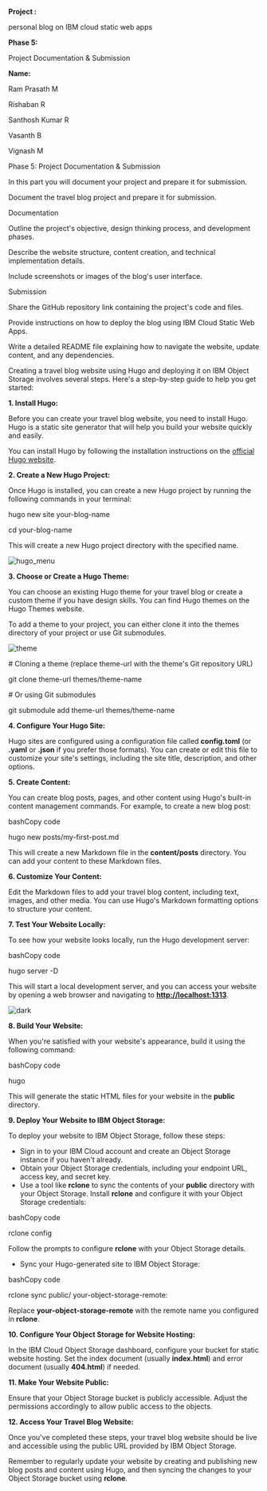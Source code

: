 ﻿**Project :**

personal blog on IBM cloud static web apps

**Phase 5:**

Project Documentation & Submission

**Name:**

Ram Prasath M

Rishaban R

Santhosh Kumar R

Vasanth B

Vignash M



Phase 5: Project Documentation & Submission  

In this part you will document your project and prepare it for submission.



Document the travel blog project and prepare it for submission.

Documentation

Outline the project's objective, design thinking process, and development phases.

Describe the website structure, content creation, and technical implementation details.

Include screenshots or images of the blog's user interface.

Submission

Share the GitHub repository link containing the project's code and files.

Provide instructions on how to deploy the blog using IBM Cloud Static Web Apps.

Write a detailed README file explaining how to navigate the website, update content, and any dependencies.

Creating a travel blog website using Hugo and deploying it on IBM Object Storage involves several steps. Here's a step-by-step guide to help you get started:

**1. Install Hugo:**

Before you can create your travel blog website, you need to install Hugo. Hugo is a static site generator that will help you build your website quickly and easily.

You can install Hugo by following the installation instructions on the [official Hugo website](https://gohugo.io/getting-started/installing/).

**2. Create a New Hugo Project:**

Once Hugo is installed, you can create a new Hugo project by running the following commands in your terminal:

hugo new site your-blog-name

cd your-blog-name

This will create a new Hugo project directory with the specified name.

![hugo_menu](https://github.com/Rishirishaban/Personal-Blog/assets/147408175/44c902f9-f336-4c8d-b61b-a2b08b2a28eb)


**3. Choose or Create a Hugo Theme:**

You can choose an existing Hugo theme for your travel blog or create a custom theme if you have design skills. You can find Hugo themes on the Hugo Themes website.

To add a theme to your project, you can either clone it into the themes directory of your project or use Git submodules.

![theme](https://github.com/Rishirishaban/Personal-Blog/assets/147408175/f1a86d40-d5b0-46f0-aff4-7aed66112c6d)


\# Cloning a theme (replace theme-url with the theme's Git repository URL)

git clone theme-url themes/theme-name

\# Or using Git submodules

git submodule add theme-url themes/theme-name

**4. Configure Your Hugo Site:**

Hugo sites are configured using a configuration file called **config.toml** (or **.yaml** or **.json** if you prefer those formats). You can create or edit this file to customize your site's settings, including the site title, description, and other options.

**5. Create Content:**

You can create blog posts, pages, and other content using Hugo's built-in content management commands. For example, to create a new blog post:

bashCopy code

hugo new posts/my-first-post.md 

This will create a new Markdown file in the **content/posts** directory. You can add your content to these Markdown files.

**6. Customize Your Content:**

Edit the Markdown files to add your travel blog content, including text, images, and other media. You can use Hugo's Markdown formatting options to structure your content.

**7. Test Your Website Locally:**

To see how your website looks locally, run the Hugo development server:

bashCopy code

hugo server -D 

This will start a local development server, and you can access your website by opening a web browser and navigating to [**http://localhost:1313**](http://localhost:1313).

![dark](https://github.com/Rishirishaban/Personal-Blog/assets/147408175/022a174d-052a-46ad-a58f-345e5b0e5f4c)


**8. Build Your Website:**

When you're satisfied with your website's appearance, build it using the following command:

bashCopy code

hugo 

This will generate the static HTML files for your website in the **public** directory.

**9. Deploy Your Website to IBM Object Storage:**

To deploy your website to IBM Object Storage, follow these steps:

- Sign in to your IBM Cloud account and create an Object Storage instance if you haven't already.
- Obtain your Object Storage credentials, including your endpoint URL, access key, and secret key.
- Use a tool like **rclone** to sync the contents of your **public** directory with your Object Storage. Install **rclone** and configure it with your Object Storage credentials:

bashCopy code

rclone config 

Follow the prompts to configure **rclone** with your Object Storage details.

- Sync your Hugo-generated site to IBM Object Storage:

bashCopy code

rclone sync public/ your-object-storage-remote: 

Replace **your-object-storage-remote** with the remote name you configured in **rclone**.

**10. Configure Your Object Storage for Website Hosting:**

In the IBM Cloud Object Storage dashboard, configure your bucket for static website hosting. Set the index document (usually **index.html**) and error document (usually **404.html**) if needed.

**11. Make Your Website Public:**

Ensure that your Object Storage bucket is publicly accessible. Adjust the permissions accordingly to allow public access to the objects.

**12. Access Your Travel Blog Website:**

Once you've completed these steps, your travel blog website should be live and accessible using the public URL provided by IBM Object Storage.

Remember to regularly update your website by creating and publishing new blog posts and content using Hugo, and then syncing the changes to your Object Storage bucket using **rclone**.






